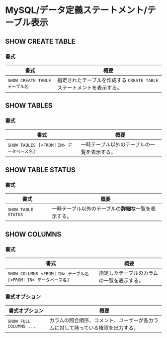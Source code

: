 # MySQL/データ定義ステートメント/テーブル表示

## SHOW CREATE TABLE

### 書式

| 書式                           | 概要                                                         |
| ------------------------------ | ------------------------------------------------------------ |
| `SHOW CREATE TABLE テーブル名` | 指定されたテーブルを作成する `CREATE TABLE` ステートメントを表示する。 |

## SHOW TABLES

### 書式

| 書式                                      | 概要                                         |
| ----------------------------------------- | -------------------------------------------- |
| `SHOW TABLES [<FROM｜IN> データベース名]` | 一時テーブル以外のテーブルの一覧を表示する。 |

## SHOW TABLE STATUS

### 書式

| 書式                | 概要                                                   |
| ------------------- | ------------------------------------------------------ |
| `SHOW TABLE STATUS` | 一時テーブル以外のテーブルの**詳細な**一覧を表示する。 |

## SHOW COLUMNS

### 書式

| 書式                                                         | 概要                                       |
| ------------------------------------------------------------ | ------------------------------------------ |
| `SHOW COLUMNS <FROM｜IN> テーブル名 [<FROM｜IN> データベース名]` | 指定したテーブルのカラムの一覧を表示する。 |

### 書式オプション

| 書式オプション          | 概要                                                         |
| ----------------------- | ------------------------------------------------------------ |
| `SHOW FULL COLUMNS ...` | カラムの照合順序、コメント、ユーザーが各カラムに対して持っている権限を出力する。 |
